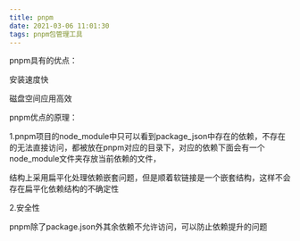 ```yaml
---
title: pnpm
date: 2021-03-06 11:01:30
tags: pnpm包管理工具 
---
```


pnpm具有的优点：

安装速度快

磁盘空间应用高效

<!--more-->

pnpm优点的原理：

1.pnpm项目的node_module中只可以看到package_json中存在的依赖，不存在的无法直接访问，都被放在pnpm对应的目录下，对应的依赖下面会有一个node_module文件夹存放当前依赖的文件，

结构上采用扁平化处理依赖嵌套问题，但是顺着软链接是一个嵌套结构，这样不会存在扁平化依赖结构的不确定性



2.安全性

pnpm除了package.json外其余依赖不允许访问，可以防止依赖提升的问题